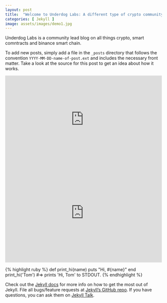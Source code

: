 ```yaml
---
layout: post
title:  "Welcome to Underdog Labs: A different type of crypto community"
categories: [ Jekyll ]
image: assets/images/demo1.jpg
---
```


Underdog Labs is a community lead blog on all things crypto, smart comntracts and binance smart chain. 

To add new posts, simply add a file in the `_posts` directory that follows the convention `YYYY-MM-DD-name-of-post.ext` and includes the necessary front matter. Take a look at the source for this post to get an idea about how it works.

<iframe src="https://lunarcrush-widgets.firebaseapp.com/galaxy?key={API_KEY_HERE}&symbol=BTC&interval=1 Week&animation=false&theme=light" id="galaxy-score" frameBorder="0" border="0" cellspacing="0" scrolling="no" style="width: 100%; height: 300px;"></iframe>
<iframe src="https://lunarcrush-widgets.firebaseapp.com/wordcloud?key={API_KEY_HERE}&symbol=BTC&interval=1 Week&animation=false&theme=light" id="wordcloud" frameBorder="0" border="0" cellspacing="0" scrolling="no" style="width: 100%; height: 300px;"></iframe>

{% highlight ruby %}
def print_hi(name)
  puts "Hi, #{name}"
end
print_hi('Tom')
#=> prints 'Hi, Tom' to STDOUT.
{% endhighlight %}

Check out the [Jekyll docs][jekyll-docs] for more info on how to get the most out of Jekyll. File all bugs/feature requests at [Jekyll’s GitHub repo][jekyll-gh]. If you have questions, you can ask them on [Jekyll Talk][jekyll-talk].

[jekyll-docs]: https://jekyllrb.com/docs/home
[jekyll-gh]:   https://github.com/jekyll/jekyll
[jekyll-talk]: https://talk.jekyllrb.com/
